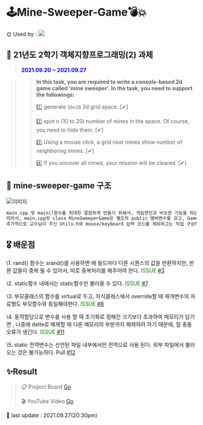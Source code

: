 # 🕹Mine-Sweeper-Game💣💥
🌞 Used by : <img src="https://img.shields.io/badge/c++-00599C?style=flat-square&logo=c%2B%2B&logoColor=white"/> 

## 📖 21년도 2학기 객체지향프로그래밍(2) 과제

>  <span style = "color :Blue">**2021.09.20 ~ 2021.09.27**</span>

> >**In this task, you are required to write a console-based 2d game called 'mine sweeper'. In the task, you need to support the followings:**
> >
> >1️⃣ generate `10x10` 2d grid space. [✔]
> >
> >2️⃣ spot n (10 to 20) number of mines in the space. Of course, you need to hide them. [✔]
> >
> >3️⃣ Using a mouse click, a grid near mines show number of neighboring mines. [✔]
> >
> >4️⃣ If you uncover all mines, your mission will be cleared. [✔]

## 📝 mine-sweeper-game 구조

![이미지](https://user-images.githubusercontent.com/63442636/134887511-392f7356-72b2-457a-b255-4863304873f7.png)

```markdown
main.cpp 및 main()함수를 최대한 깔끔하게 만들기 위해서, 게임엔진과 비슷한 기능을 하는 `Game2D`라는 클래스를 따로 만들어 `상속`받아 사용하였습니다.
따라서, main.cpp의 class MineSweeperGame은 별도의 public 멤버변수를 갖고, Game2D의 update함수와 gameclear함수를 오버라이드합니다.
추가적으로 교수님이 주신 Utils.h와 mouse/keyboard 입력 코드를 제외하고는 직접 구상하여 만들었습니다!
```



## 🎖 배운점



\1. rand() 함수는 srand()를 사용하면 매 빌드마다 다른 시퀀스의 값을 반환하지만, 반환 값들이 중복 될 수 있어서, 따로 중복처리를 해주어야 한다. <span style = "color :Green">ISSUE</span> [#3](https://github.com/Yeram522/OPP-Mine-Sweeper-Game/issues/3)

\2. static함수 내에서는 static함수만 불러올 수 있다.  <span style = "color :Green">ISSUE</span> [#7](https://github.com/Yeram522/OPP-Mine-Sweeper-Game/issues/7)

\3. 부모클래스의 함수를 virtual로 두고, 자식클래스에서 override할 때 매개변수의 자료형도 부모함수와 동일해야한다. <span style = "color :Green">ISSUE</span> [#8](https://github.com/Yeram522/OPP-Mine-Sweeper-Game/issues/8)

\4. 동적할당으로 변수를 사용 할 때 초기화로 정해진  크기보다 초과하여 메모리가 담기면 , 나중에 delte로 해제할 때 다른 메모리의 부분까지 해제하려 하기 때문에, 힙 충돌 오류가 생긴다. <span style = "color :Green">ISSUE</span> [#11](https://github.com/Yeram522/OPP-Mine-Sweeper-Game/issues/11)

\5. static 전역변수는 선언된 파일 내부에서만 전역으로 사용 된다. 외부 파일에서 불러오는 것은 불가능하다. Pull [#12](https://github.com/Yeram522/OPP-Mine-Sweeper-Game/pull/12)



## ✨Result

>  📋 Project Board  [Go](https://github.com/Yeram522/OPP-Mine-Sweeper-Game/projects/1)
>
> 🎬 YouTube Video [Go]()



💛 last update : 2021.09.27(20:30pm)
